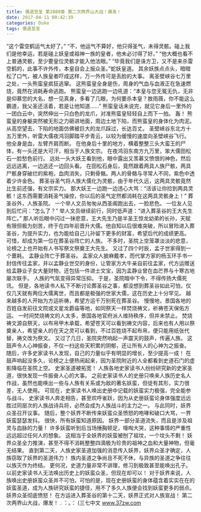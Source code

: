 ```yaml
---
title: 儒道至圣 第2080章 第二次两界山大战！爆发！
date: 2017-04-11 00:42:39
categories: Duke
tags: 儒道至圣
---
```


“这个雷空鹤运气太好了。”
“不，他运气不算好，他只得圣气，未得灵骸。碰上我们是他幸运，若是碰上妖皇或祖神一族的皇者，他未必讨得了好。”
“他大概也看不上普通灵骸，至少要皇位灵骸才能入他法眼。”
“毕竟我们是诛方卫，又不是来杀雷空鹤的，此事不许外传，本皇自会上报众圣。”蛇妖皇道。
其余妖族点点头，暗暗松了口气，被人族皇者吓成这样，万一外传可是丢脸的大事。
离圣壁峡谷七万里之处，一头熊蛮皇疯狂逃窜。
这熊蛮皇全身是伤，周身的气血与血液正在急速燃烧，竟然在消耗寿命逃跑。
熊蛮皇一边逃跑一边吼道：“本皇与您无冤无仇，无非是仰慕您的大名，想一见真身，多看了几眼，为何要杀本皇？敖雨薇，你不能这么霸道，我父圣还活着，若是让他知道……”
熊蛮皇话未说完，就见它身后一里外的一团白云中，突然伸出一只白色的龙爪，对准熊蛮皇轻轻自上而下一拍。
轰！
熊蛮皇的身躯突然被无形之力砸进地面，周边土地下陷，而熊蛮皇的身体化为肉泥。
从高空望去，下陷的地面仿佛被巨大的龙爪踩过，长达百丈。
圣壁峡谷东北方十五万里外，听雷大儒夜鸿羽脚踏平步青云，以较为缓慢的速度向圣壁峡谷飞行。
他全身是血，左臂齐肩而断。
在他身后十里的地方，横着整整三头大蛮王的尸体，有一头还是大可汗，相当于人族文宗。
在夜鸿羽东南方九万里，笨大儒田松石一脸愁色前行。
远处一头大妖王看到他，眼中露出又羡慕又愤恨的神色，然后远远逃离，一边逃还一边回头看。
在田松石身后，竟然跟着两具人族尸骸，两具尸骸身穿破烂的紫袍，血肉消失，只剩骨骼。两人的骨骼与寻常人不同，紫色中透着少许金色。
葬圣谷圣气将人族大儒化为灵骸，由于年代久远，这两具灵骸竟然比生前还强，有文宗实力。
那大妖王一边跑一边违心大骂：“活该让你捡到两具灵骸！这东西需要消耗圣气操控，你以后的圣气定然都消耗在这两具灵骸身上！”
葬圣谷外，人族圣院。
一个举人文员匆匆从西圣阁跑出去，一脸悲色。
一位友人见到后忙问：“怎么了？”
举人文员继续前行，同时低声道：“进入葬圣谷的王大先生阵亡。”
那人听后眼中闪过一抹悲意，王大先生乃是半圣王惊龙幼弟的长孙，天赋有限但极为刻苦，终于在四年前晋升大儒。他自知以后很难突破，所以冒险进入葬圣谷，为提升实力，也为能给自己儿孙留下更多的财富，希望后代的成绩更高。
可惜，却成为第一位在葬圣谷阵亡的人族。
不多时，圣院上空笼罩淡淡的悲意，论榜之上也开始有人书写祭文祭奠王大先生。
又过了四个时辰，孟子世家得到一个噩耗。
孟静业阵亡于葬圣谷。
孟家众人披麻戴孝，而代掌方家的杨玉环手书一封信传往孟家，并以孟静业世交的身份，让管家方大牛亲自前往孟家，代方运赠送给孟静业子女大量财物，还包括一件进士文宝，因为孟静业曾在血芒界与十寒古地屡次联手。
人族的气氛变得异常压抑。
于是，圣院暗中下令，不得传扬大儒死讯。
但是，各地读书人私下不断讨论葬圣谷之事，都没想到葬圣谷如此可怕，仅仅几天就有两位大儒离世，而且都是极强的世家大儒，这在历史上十分罕见。
越来越多的人开始为方运祈祷，希望方运千万别死在葬圣谷。
慢慢地，景国各地的百姓自发前往文院或文星龙爵庙等地，如同祭天一样焚烧祷文，祈祷苍天保佑方运。
一时间焚烧祷文的人太多，景国各地官府派人维持秩序，但并未禁止。
焚烧祷文源自祭天，以布帛甲木承载，希望苍天可以看到祷文内容，后来也有人用以祭奠亲人，希望亲人的在天之灵可以看到，不过百姓烧不起布帛，便只能用纸张代替，祷文改为祭文。
又过了几日，圣院突然响起一声震天的鼓声，传遍人族。
这鼓声令人心神振奋，不仅一扫这些天积累的阴郁，还让所有人的心神为之振奋。
随后，许多史家读书人发现，自己的力量似乎有明显的增长，至少提高一成！
在鼓声响起没多久，论榜之上便热闹起来，因为圣院附近的人全都看到史道石门的虚影降临在圣院上空。
史家圣道被拓宽！
人族各地史家读书人纷纷研究新的史家圣道，很快发现一件振奋人心的大事。
之前史家读书人的史册只唤来人族历史名人作战，虽然也能唤出一些与人族有关系或为敌的著名妖蛮，但徒有其形，实力很差，无人使用。
可现在，史家读书人唤出史册中记载的妖蛮实力极强，完全能参与战斗。
史家读书人奔走相告，甚至欢呼雀跃，因为从史册妖蛮论身体强度远远胜过同层次的人族战诗兵将，必然会成为人族战斗的主力之一。
与此同时，妖界众圣召开议事。
随后，整个妖界不断传来妖蛮众圣愤怒的咆哮和破口大骂，一界妖蛮瑟瑟发抖。
很快，所有妖蛮知道原因。
妖界一部分圣道流失，而且是涉及祖灵与血脉的力量！
许多妖蛮听到后当场捶胸顿足，嚎啕大哭，这种事情的严重性远远超过任何人的想象。
这相当于全妖界的妖蛮被刨了祖坟，一个坟头不剩！
妖界众圣全力推演，甚至不得不消耗整整四滴极为珍贵的祖神之血和大量神物，但毫无结果。
直到第二天，人族史家圣道加强的消息传入妖界，妖界众圣才确定，人族窃取了妖界的圣道伟力！
族内圣道之争尚且不死不休，与异族的圣道之争往往以族灭作为终结。
更何况，史道力量非常不讲理，修习到极致甚至能唤出孔子。以前史家读书人无法唤出历史上的妖蛮众圣，但现在却可以！
对于妖界来说，人族唤出史册妖蛮众圣并不可怕，可怕的是，现在史册妖蛮的身体蕴含着实实在在的妖蛮圣道，成为人族研究妖蛮的捷径，用不了多久人族便会找到妖蛮更多的弱点。
妖界众圣彻底愤怒！
在方运进入葬圣谷的第十二天，妖界正式对人族宣战！
第二次两界山大战，爆发！
.
：。：
(三七中文 www.37zw.com
